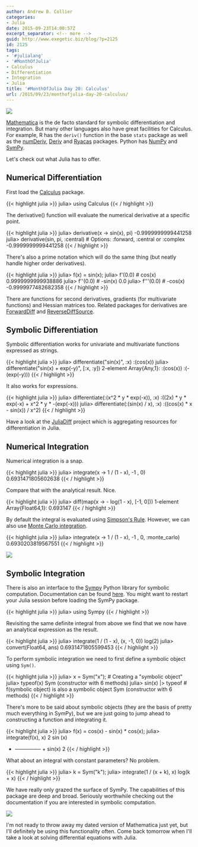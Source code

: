 ```yaml
---
author: Andrew B. Collier
categories:
- Julia
date: 2015-09-23T14:00:57Z
excerpt_separator: <!-- more -->
guid: http://www.exegetic.biz/blog/?p=2125
id: 2125
tags:
- '#julialang'
- '#MonthOfJulia'
- Calculus
- Differentiation
- Integration
- Julia
title: '#MonthOfJulia Day 20: Calculus'
url: /2015/09/23/monthofjulia-day-20-calculus/
---
```


<!--more-->

<img src="{{ site.baseurl }}/static/img/2015/09/Julia-Logo-Calculus.png">

[Mathematica](http://www.wolfram.com/mathematica/) is the de facto standard for symbolic differentiation and integration. But many other languages also have great facilities for Calculus. For example, R has the `deriv()` function in the base `stats` package as well as the [numDeriv](https://cran.r-project.org/web/packages/numDeriv/), [Deriv](https://cran.r-project.org/web/packages/Deriv/) and [Ryacas](https://cran.r-project.org/web/packages/Ryacas/) packages. Python has [NumPy](http://www.numpy.org/) and [SymPy](http://www.sympy.org/en/index.html).

Let's check out what Julia has to offer.

## Numerical Differentiation

First load the [Calculus](https://github.com/johnmyleswhite/Calculus.jl) package.

{{< highlight julia >}}
julia> using Calculus
{{< / highlight >}}

The derivative() function will evaluate the numerical derivative at a specific point.

{{< highlight julia >}}
julia> derivative(x -> sin(x), pi)
-0.9999999999441258
julia> derivative(sin, pi, :central)			# Options: :forward, :central or :complex
-0.9999999999441258
{{< / highlight >}}

There's also a prime notation which will do the same thing (but neatly handle higher order derivatives).

{{< highlight julia >}}
julia> f(x) = sin(x);
julia> f'(0.0) # cos(x)
0.9999999999938886
julia> f''(0.0) # -sin(x)
0.0
julia> f'''(0.0) # -cos(x)
-0.9999977482682358
{{< / highlight >}}

There are functions for second derivatives, gradients (for multivariate functions) and Hessian matrices too. Related packages for derivatives are [ForwardDiff](https://github.com/JuliaDiff/ForwardDiff.jl) and [ReverseDiffSource](https://github.com/JuliaDiff/ReverseDiffSource.jl).

## Symbolic Differentiation

Symbolic differentiation works for univariate and multivariate functions expressed as strings.

{{< highlight julia >}}
julia> differentiate("sin(x)", :x)
:(cos(x))
julia> differentiate("sin(x) + exp(-y)", [:x, :y])
2-element Array{Any,1}:
 :(cos(x))
 :(-(exp(-y)))
{{< / highlight >}}

It also works for expressions.

{{< highlight julia >}}
julia> differentiate(:(x^2 \* y \* exp(-x)), :x)
:((2x) \* y \* exp(-x) + x^2 \* y \* -(exp(-x)))
julia> differentiate(:(sin(x) / x), :x)
:((cos(x) * x - sin(x)) / x^2)
{{< / highlight >}}

Have a look at the [JuliaDiff](http://www.juliadiff.org/) project which is aggregating resources for differentiation in Julia.

## Numerical Integration

Numerical integration is a snap.

{{< highlight julia >}}
julia> integrate(x -> 1 / (1 - x), -1 , 0)
0.6931471805602638
{{< / highlight >}}

Compare that with the analytical result. Nice.

{{< highlight julia >}}
julia> diff(map(x -> - log(1 - x), [-1, 0]))
1-element Array{Float64,1}:
 0.693147
{{< / highlight >}}

By default the integral is evaluated using [Simpson's Rule](https://en.wikipedia.org/wiki/Simpson%27s_rule). However, we can also use [Monte Carlo integration](https://en.wikipedia.org/wiki/Monte_Carlo_integration).

{{< highlight julia >}}
julia> integrate(x -> 1 / (1 - x), -1 , 0, :monte_carlo)
0.6930203819567551
{{< / highlight >}}

<img src="{{ site.baseurl }}/static/img/2015/09/Sympy-logo.png">

## Symbolic Integration

There is also an interface to the [Sympy](http://www.sympy.org/en/index.html) Python library for symbolic computation. Documentation can be found [here](http://mth229.github.io/symbolic.html). You might want to restart your Julia session before loading the SymPy package.

{{< highlight julia >}}
julia> using Sympy
{{< / highlight >}}

Revisiting the same definite integral from above we find that we now have an analytical expression as the result.

{{< highlight julia >}}
julia> integrate(1 / (1 - x), (x, -1, 0))
log(2)
julia> convert(Float64, ans)
0.6931471805599453
{{< / highlight >}}

To perform symbolic integration we need to first define a symbolic object using `Sym()`.

{{< highlight julia >}}
julia> x = Sym("x");              # Creating a "symbolic object"
julia> typeof(x)
Sym (constructor with 6 methods)
julia> sin(x) |> typeof           # f(symbolic object) is also a symbolic object
Sym (constructor with 6 methods)
{{< / highlight >}}

There's more to be said about symbolic objects (they are the basis of pretty much everything in SymPy), but we are just going to jump ahead to constructing a function and integrating it.

{{< highlight julia >}}
julia> f(x) = cos(x) - sin(x) * cos(x);
julia> integrate(f(x), x)
     2
  sin (x)
- ─────── + sin(x)
     2
{{< / highlight >}}

What about an integral with constant parameters? No problem.

{{< highlight julia >}}
julia> k = Sym("k");
julia> integrate(1 / (x + k), x)
log(k + x)
{{< / highlight >}}

We have really only grazed the surface of SymPy. The capabilities of this package are deep and broad. Seriously worthwhile checking out the documentation if you are interested in symbolic computation.

[<img src="{{ site.baseurl }}/static/img/2015/09/newton_and_leibniz.png">](https://xkcd.com/626/)

I'm not ready to throw away my dated version of Mathematica just yet, but I'll definitely be using this functionality often. Come back tomorrow when I'll take a look at solving differential equations with Julia.
